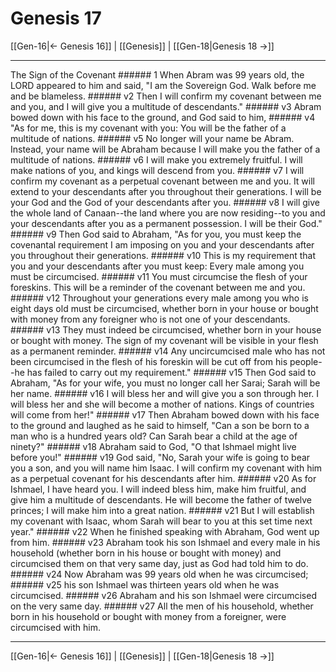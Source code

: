# Genesis 17

[[Gen-16|← Genesis 16]] | [[Genesis]] | [[Gen-18|Genesis 18 →]]
***

The Sign of the Covenant ###### 1 When Abram was 99 years old, the LORD appeared to him and said, "I am the Sovereign God. Walk before me and be blameless. ###### v2 Then I will confirm my covenant between me and you, and I will give you a multitude of descendants." ###### v3 Abram bowed down with his face to the ground, and God said to him, ###### v4 "As for me, this is my covenant with you: You will be the father of a multitude of nations. ###### v5 No longer will your name be Abram. Instead, your name will be Abraham because I will make you the father of a multitude of nations. ###### v6 I will make you extremely fruitful. I will make nations of you, and kings will descend from you. ###### v7 I will confirm my covenant as a perpetual covenant between me and you. It will extend to your descendants after you throughout their generations. I will be your God and the God of your descendants after you. ###### v8 I will give the whole land of Canaan--the land where you are now residing--to you and your descendants after you as a permanent possession. I will be their God." ###### v9 Then God said to Abraham, "As for you, you must keep the covenantal requirement I am imposing on you and your descendants after you throughout their generations. ###### v10 This is my requirement that you and your descendants after you must keep: Every male among you must be circumcised. ###### v11 You must circumcise the flesh of your foreskins. This will be a reminder of the covenant between me and you. ###### v12 Throughout your generations every male among you who is eight days old must be circumcised, whether born in your house or bought with money from any foreigner who is not one of your descendants. ###### v13 They must indeed be circumcised, whether born in your house or bought with money. The sign of my covenant will be visible in your flesh as a permanent reminder. ###### v14 Any uncircumcised male who has not been circumcised in the flesh of his foreskin will be cut off from his people--he has failed to carry out my requirement." ###### v15 Then God said to Abraham, "As for your wife, you must no longer call her Sarai; Sarah will be her name. ###### v16 I will bless her and will give you a son through her. I will bless her and she will become a mother of nations. Kings of countries will come from her!" ###### v17 Then Abraham bowed down with his face to the ground and laughed as he said to himself, "Can a son be born to a man who is a hundred years old? Can Sarah bear a child at the age of ninety?" ###### v18 Abraham said to God, "O that Ishmael might live before you!" ###### v19 God said, "No, Sarah your wife is going to bear you a son, and you will name him Isaac. I will confirm my covenant with him as a perpetual covenant for his descendants after him. ###### v20 As for Ishmael, I have heard you. I will indeed bless him, make him fruitful, and give him a multitude of descendants. He will become the father of twelve princes; I will make him into a great nation. ###### v21 But I will establish my covenant with Isaac, whom Sarah will bear to you at this set time next year." ###### v22 When he finished speaking with Abraham, God went up from him. ###### v23 Abraham took his son Ishmael and every male in his household (whether born in his house or bought with money) and circumcised them on that very same day, just as God had told him to do. ###### v24 Now Abraham was 99 years old when he was circumcised; ###### v25 his son Ishmael was thirteen years old when he was circumcised. ###### v26 Abraham and his son Ishmael were circumcised on the very same day. ###### v27 All the men of his household, whether born in his household or bought with money from a foreigner, were circumcised with him.

***
[[Gen-16|← Genesis 16]] | [[Genesis]] | [[Gen-18|Genesis 18 →]]
